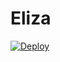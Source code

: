 # Eliza

[![Deploy](https://www.herokucdn.com/deploy/button.svg)](https://heroku.com/deploy?template=https://github.com/maxsupun/Eliza.git)
